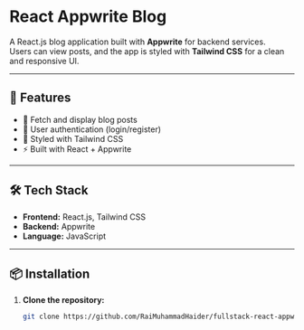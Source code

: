 # React Appwrite Blog

A React.js blog application built with **Appwrite** for backend services.  
Users can view posts, and the app is styled with **Tailwind CSS** for a clean and responsive UI.

---

## 🚀 Features

- 📄 Fetch and display blog posts  
- 🔐 User authentication (login/register)  
- 🎨 Styled with Tailwind CSS  
- ⚡ Built with React + Appwrite  


---

## 🛠️ Tech Stack

- **Frontend:** React.js, Tailwind CSS  
- **Backend:** Appwrite  
- **Language:** JavaScript  

---

## 📦 Installation

1. **Clone the repository:**
   ```bash
   git clone https://github.com/RaiMuhammadHaider/fullstack-react-appwrite-blog.git

